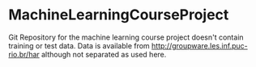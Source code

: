 # MachineLearningCourseProject

Git Repository for the machine learning course project doesn't contain training or test data.  Data is available from http://groupware.les.inf.puc-rio.br/har although not separated as used here.
